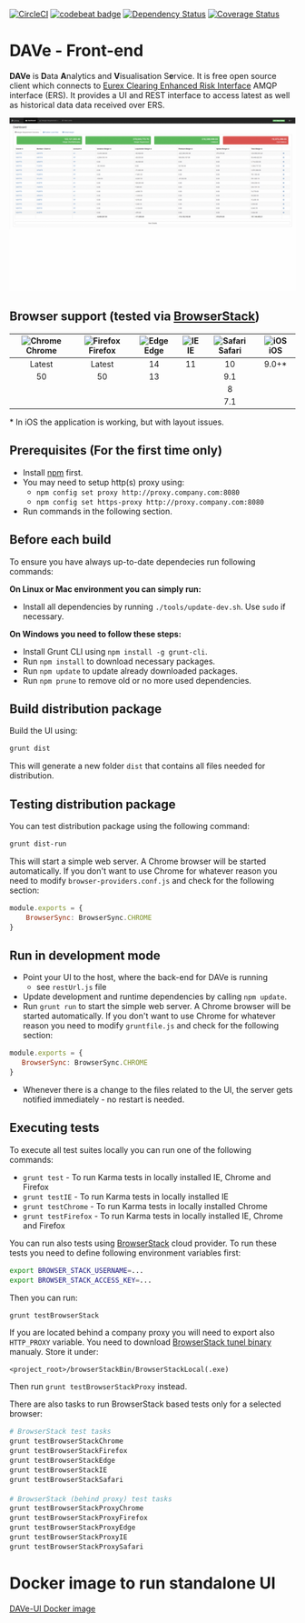 [![CircleCI](https://circleci.com/gh/Deutsche-Boerse-Risk/DAVe-UI.svg?style=shield)](https://circleci.com/gh/Deutsche-Boerse-Risk/DAVe-UI)
[![codebeat badge](https://codebeat.co/badges/00b6a48f-2424-4a89-a3bb-6c37495fe1df)](https://codebeat.co/projects/github-com-deutsche-boerse-risk-dave-ui)
[![Dependency Status](https://dependencyci.com/github/Deutsche-Boerse-Risk/DAVe-UI/badge)](https://dependencyci.com/github/Deutsche-Boerse-Risk/DAVe-UI)
[![Coverage Status](https://coveralls.io/repos/github/Deutsche-Boerse-Risk/DAVe-UI/badge.svg)](https://coveralls.io/github/Deutsche-Boerse-Risk/DAVe-UI)

# DAVe - Front-end

**DAVe** is **D**ata **A**nalytics and **V**isualisation S**e**rvice. It is free open source client which connects to [Eurex Clearing Enhanced Risk Interface](http://www.eurexclearing.com/clearing-en/risk-management/system-based-risk-controls/post-trade-risk-control/enhanced-risk-interface) AMQP interface (ERS). It provides a UI and REST interface to access latest as well as historical data data received over ERS.

![DAVe - Dashboard](https://github.com/Deutsche-Boerse-Risk/DAVe-UI/blob/master/doc/dave-screenshots.gif "DAVe - Dashboard")

## Browser support (tested via [BrowserStack](https://www.browserstack.com))
| ![Chrome](https://cdn1.iconfinder.com/data/icons/google_jfk_icons_by_carlosjj/32/chrome.png) Chrome | ![Firefox](https://cdn2.iconfinder.com/data/icons/humano2/32x32/apps/firefox-icon.png) Firefox | ![Edge](https://cdn4.iconfinder.com/data/icons/picons-social/57/56-edge-2-32.png) Edge | ![IE](https://cdn4.iconfinder.com/data/icons/iconsimple-logotypes/512/internet_explorer-32.png) IE | ![Safari](https://cdn1.iconfinder.com/data/icons/logotypes/32/safari-32.png) Safari | ![iOS](https://cdn1.iconfinder.com/data/icons/system-shade-circles/512/iOS-32.png) iOS |
|:------:|:-------:|:----:|:------:|:------:|:------:|
| Latest |  Latest |  14  |   11   |   10   |  9.0+\* |
|  50    |   50    |  13  |        |   9.1  |        |
|        |         |      |        |   8    |        |
|        |         |      |        |   7.1  |        |

\* In iOS the application is working, but with layout issues. 

## Prerequisites (For the first time only)
 
 - Install [npm](http://blog.npmjs.org/post/85484771375/how-to-install-npm) first.
 - You may need to setup http(s) proxy using:
      - `npm config set proxy http://proxy.company.com:8080`
      - `npm config set https-proxy http://proxy.company.com:8080`
 - Run commands in the following section.

## Before each build
To ensure you have always up-to-date dependecies run following commands:

**On Linux or Mac environment you can simply run:**
 - Install all dependencies by running `./tools/update-dev.sh`. Use `sudo` if necessary.
 
**On Windows you need to follow these steps:**
 - Install Grunt CLI using `npm install -g grunt-cli`. 
 - Run `npm install` to download necessary packages.
 - Run `npm update` to update already downloaded packages.
 - Run `npm prune` to remove old or no more used dependencies.

## Build distribution package

Build the UI using:
```bash
grunt dist
``` 
This will generate a new folder `dist` that contains all files needed for distribution.

## Testing distribution package
You can test distribution package using the following command:
```bash
grunt dist-run
```
This will start a simple web server. A Chrome browser will be started automatically. If you don't want to use Chrome 
for whatever reason you need to modify `browser-providers.conf.js` and check for the following section: 
```javascript
module.exports = {
    BrowserSync: BrowserSync.CHROME
}
```
  
## Run in development mode
 - Point your UI to the host, where the back-end for DAVe is running
   - see `restUrl.js` file
 - Update development and runtime dependencies by calling `npm update`.
 - Run `grunt run` to start the simple web server. A Chrome browser will be started automatically. 
 If you don't want to use Chrome for whatever reason you need to modify `gruntfile.js` and check for the following section: 
 
 ```javascript
module.exports = {
    BrowserSync: BrowserSync.CHROME 
 }
 ```
 - Whenever there is a change to the files related to the UI, the server gets notified immediately - no restart is needed.

## Executing tests
To execute all test suites locally you can run one of the following commands:
 - `grunt test` - To run Karma tests in locally installed IE, Chrome and Firefox
 - `grunt testIE` - To run Karma tests in locally installed IE
 - `grunt testChrome` - To run Karma tests in locally installed Chrome
 - `grunt testFirefox` - To run Karma tests in locally installed IE, Chrome and Firefox

You can run also tests using [BrowserStack](https://www.browserstack.com) cloud provider. To run these tests you need
to define following environment variables first:
```bash
export BROWSER_STACK_USERNAME=...
export BROWSER_STACK_ACCESS_KEY=...
```
Then you can run:
```bash
grunt testBrowserStack
```

If you are located behind a company proxy you will need to export also `HTTP_PROXY` variable. You need to download 
[BrowserStack tunel binary](https://www.browserstack.com/local-testing#command-line) manualy. Store it under:
```
<project_root>/browserStackBin/BrowserStackLocal(.exe)
```
Then run `grunt testBrowserStackProxy` instead.

There are also tasks to run BrowserStack based tests only for a selected browser:
```bash
# BrowserStack test tasks
grunt testBrowserStackChrome
grunt testBrowserStackFirefox
grunt testBrowserStackEdge
grunt testBrowserStackIE
grunt testBrowserStackSafari

# BrowserStack (behind proxy) test tasks
grunt testBrowserStackProxyChrome
grunt testBrowserStackProxyFirefox
grunt testBrowserStackProxyEdge
grunt testBrowserStackProxyIE
grunt testBrowserStackProxySafari
```

# Docker image to run standalone UI
[DAVe-UI Docker image](dockerfile)
